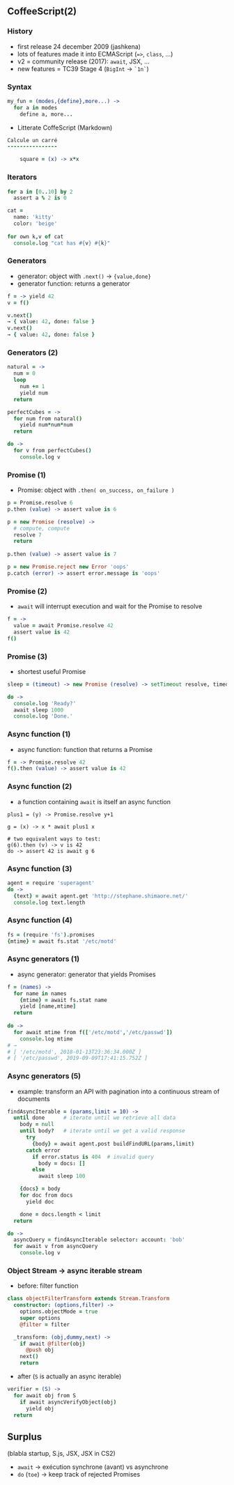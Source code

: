 CoffeeScript(2)
-------------

### History

- first release 24 december 2009 (jashkena)
- lots of features made it into ECMAScript (`=>`, `class`, …)
- v2 = community release (2017): `await`, JSX, …
- new features = TC39 Stage 4 (`BigInt` → ``` `1n` ```)

### Syntax

```coffeescript
my_fun = (modes,{define},more...) ->
  for a in modes
    define a, more...
```

- Litterate CoffeScript (Markdown)
```coffeescript
Calcule un carré
----------------

    square = (x) -> x*x
```

### Iterators

```coffeescript
for a in [0..10] by 2
  assert a % 2 is 0
```

```coffeescript
cat =
  name: 'kitty'
  color: 'beige'
  
for own k,v of cat
  console.log "cat has #{v} #{k}"
```

### Generators

- generator: object with `.next()` → `{value,done}`
- generator function: returns a generator

```coffeescript
f = -> yield 42
v = f()

v.next()
→ { value: 42, done: false }
v.next()
→ { value: 42, done: false }
```

### Generators (2)

```coffeescript
natural = ->
  num = 0
  loop
    num += 1
    yield num
  return

perfectCubes = ->
  for num from natural()
    yield num*num*num
  return

do ->
  for v from perfectCubes()
    console.log v
```

### Promise (1)

- Promise: object with `.then( on_success, on_failure )`

```coffeescript
p = Promise.resolve 6
p.then (value) -> assert value is 6
```

```coffeescript
p = new Promise (resolve) ->
  # compute, compute
  resolve 7
  return
  
p.then (value) -> assert value is 7
```

```coffeescript
p = new Promise.reject new Error 'oops'
p.catch (error) -> assert error.message is 'oops'
```

### Promise (2)

- `await` will interrupt execution and wait for the Promise to resolve

```coffeescript
f = ->
  value = await Promise.resolve 42
  assert value is 42
f()
```

### Promise (3)

- shortest useful Promise

```coffeescript
sleep = (timeout) -> new Promise (resolve) -> setTimeout resolve, timeout

do ->
  console.log 'Ready?'
  await sleep 1000
  console.log 'Done.'
```

### Async function (1)

- async function: function that returns a Promise

```coffeescript
f = -> Promise.resolve 42
f().then (value) -> assert value is 42
```

### Async function (2)

- a function containing `await` is itself an async function

```
plus1 = (y) -> Promise.resolve y+1

g = (x) -> x * await plus1 x

# two equivalent ways to test:
g(6).then (v) -> v is 42
do -> assert 42 is await g 6
```

### Async function (3)

```coffeescript
agent = require 'superagent'
do ->
  {text} = await agent.get 'http://stephane.shimaore.net/'
  console.log text.length
```

### Async function (4)

```coffeescript
fs = (require 'fs').promises
{mtime} = await fs.stat '/etc/motd'
```

### Async generators (1)

- async generator: generator that yields Promises

```coffeescript
f = (names) ->
  for name in names
    {mtime} = await fs.stat name
    yield [name,mtime]
  return
  
do ->
  for await mtime from f(['/etc/motd','/etc/passwd'])
    console.log mtime
# →
# [ '/etc/motd', 2018-01-13T23:36:34.000Z ]
# [ '/etc/passwd', 2019-09-09T17:41:15.752Z ]
```

### Async generators (5)

- example: transform an API with pagination into a continuous stream of documents

```coffeescript
findAsyncIterable = (params,limit = 10) ->
  until done      # iterate until we retrieve all data
    body = null
    until body?   # iterate until we get a valid response
      try
        {body} = await agent.post buildFindURL(params,limit)
      catch error
        if error.status is 404  # invalid query
          body = docs: []
        else
          await sleep 100

    {docs} = body
    for doc from docs
      yield doc

    done = docs.length < limit
  return

do ->
  asyncQuery = findAsyncIterable selector: account: 'bob'
  for await v from asyncQuery
    console.log v
```

### Object Stream → async iterable stream

- before: filter function

```coffeescript
class objectFilterTransform extends Stream.Transform
  constructor: (options,filter) ->
    options.objectMode = true
    super options
    @filter = filter

  _transform: (obj,dummy,next) ->
    if await @filter(obj)
      @push obj
    next()
    return
```

- after (`S` is actually an async iterable)

```coffeescript
verifier = (S) ->
  for await obj from S
    if await asyncVerifyObject(obj)
      yield obj
  return
```


Surplus
-------

(blabla startup, S.js, JSX, JSX in CS2)
- `await` → exécution synchrone (avant) vs asynchrone
- `do` (`toe`) → keep track of rejected Promises
